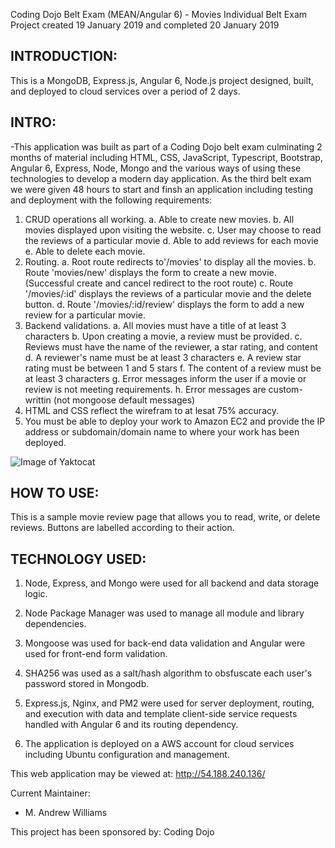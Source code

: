 Coding Dojo Belt Exam (MEAN/Angular 6) - Movies
Individual Belt Exam Project created 19 January 2019 and completed 20 January 2019

INTRODUCTION:
--------------------
This is a MongoDB, Express.js, Angular 6, Node.js project designed, built, and deployed to cloud services over a period of 2 days.

INTRO:
--------------------

-This application was built as part of a Coding Dojo belt exam culminating 2 months of material including HTML, CSS, JavaScript, Typescript, 
Bootstrap, Angular 6, Express, Node, Mongo and the various ways of using these technologies to develop a modern day application.  As the 
third belt exam we were given 48 hours to start and finsh an application including testing and deployment with the following requirements:

1. CRUD operations all working.
	a. Able to create new movies.
	b. All movies displayed upon visiting the website.
	c. User may choose to read the reviews of a particular movie
	d. Able to add reviews for each movie
	e. Able to delete each movie.
2. Routing.
	a. Root route redirects to'/movies' to display all the movies.
	b. Route 'movies/new' displays the form to create a new movie. (Successful create and cancel redirect to the root route)
	c. Route '/movies/:id' displays the reviews of a particular movie and the delete button.
	d. Route '/movies/:id/review' displays the form to add a new review for a particular movie.
3. Backend validations.
	a. All movies must have a title of at least 3 characters
	b. Upon creating a movie, a review must be provided.
	c. Reviews must have the name of the reviewer, a star rating, and content
	d. A reviewer's name must be at least 3 characters
	e. A review star rating must be between 1 and 5 stars
	f. The content of a review must be at least 3 characters
	g. Error messages inform the user if a movie or review is not meeting requirements.
	h. Error messages are custom-writtin (not mongoose default messages)
4. HTML and CSS reflect the wirefram to at lesat 75% accuracy.
5. You must be able to deploy your work to Amazon EC2 and provide the IP address or subdomain/domain name to where your work has been deployed.

![Image of Yaktocat](http://mawfia.com/documents/movies.png)


HOW TO USE:
---------------------
This is a sample movie review page that allows you to read, write, or delete reviews.  Buttons are labelled according to their action.


TECHNOLOGY USED:
-----------------
1.  Node, Express, and Mongo were used for all backend and data storage logic.

2.  Node Package Manager was used to manage all module and library dependencies.

3.  Mongoose was used for back-end data validation and Angular were used for front-end form validation.

4.  SHA256 was used as a salt/hash algorithm to obsfuscate each user's password stored in Mongodb.

5.  Express.js, Nginx, and PM2 were used for server deployment, routing, and execution with data and template client-side service requests handled with Angular 6 and its routing dependency.

6.  The application is deployed on a AWS account for cloud services including Ubuntu configuration and management.

This web application may be viewed at: http://54.188.240.136/

Current Maintainer:
 * M. Andrew Williams

This project has been sponsored by:
Coding Dojo


